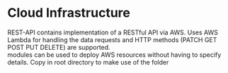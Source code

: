 # Cloud Infrastructure  
REST-API contains implementation of a RESTful API via AWS. Uses AWS Lambda for handling the data requests and HTTP methods (PATCH GET POST PUT DELETE) are supported.  
modules can be used to deploy AWS resources without having to specify details. Copy in root directory to make use of the folder
